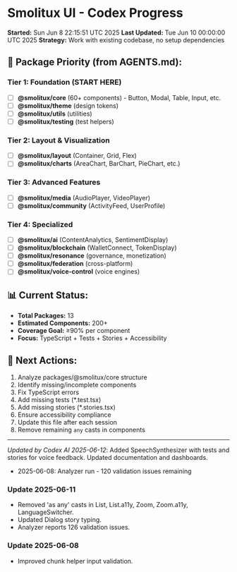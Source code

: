 # Smolitux UI - Codex Progress

**Started:** Sun Jun 8 22:15:51 UTC 2025
**Last Updated:** Tue Jun 10 00:00:00 UTC 2025
**Strategy:** Work with existing codebase, no setup dependencies

## 🎯 Package Priority (from AGENTS.md):

### Tier 1: Foundation (START HERE)

- [ ] **@smolitux/core** (60+ components) - Button, Modal, Table, Input, etc.
- [ ] **@smolitux/theme** (design tokens)
- [ ] **@smolitux/utils** (utilities)
- [ ] **@smolitux/testing** (test helpers)

### Tier 2: Layout & Visualization

- [ ] **@smolitux/layout** (Container, Grid, Flex)
- [ ] **@smolitux/charts** (AreaChart, BarChart, PieChart, etc.)

### Tier 3: Advanced Features

- [ ] **@smolitux/media** (AudioPlayer, VideoPlayer)
- [ ] **@smolitux/community** (ActivityFeed, UserProfile)

### Tier 4: Specialized

- [ ] **@smolitux/ai** (ContentAnalytics, SentimentDisplay)
- [ ] **@smolitux/blockchain** (WalletConnect, TokenDisplay)
- [ ] **@smolitux/resonance** (governance, monetization)
- [ ] **@smolitux/federation** (cross-platform)
- [ ] **@smolitux/voice-control** (voice engines)

## 📊 Current Status:

- **Total Packages:** 13
- **Estimated Components:** 200+
- **Coverage Goal:** ≥90% per component
- **Focus:** TypeScript + Tests + Stories + Accessibility

## 🚀 Next Actions:

1. Analyze packages/@smolitux/core structure
2. Identify missing/incomplete components
3. Fix TypeScript errors
4. Add missing tests (\*.test.tsx)
5. Add missing stories (\*.stories.tsx)
6. Ensure accessibility compliance
7. Update this file after each session
8. Remove remaining `any` casts in components

---

_Updated by Codex AI_
_2025-06-12_: Added SpeechSynthesizer with tests and stories for voice feedback. Updated documentation and dashboards.
- 2025-06-08: Analyzer run - 120 validation issues remaining
### Update 2025-06-11
- Removed 'as any' casts in List, List.a11y, Zoom, Zoom.a11y, LanguageSwitcher.
- Updated Dialog story typing.
- Analyzer reports 126 validation issues.
### Update 2025-06-08
- Improved chunk helper input validation.
